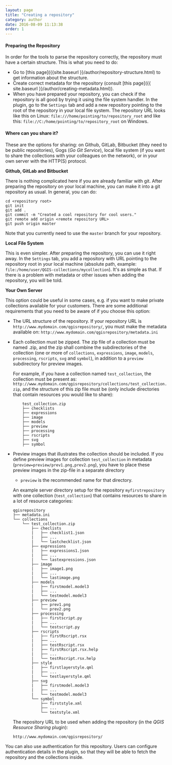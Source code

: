 ```yaml
---
layout: page
title: "Creating a repository"
category: author
date: 2016-08-09 11:13:38
order: 1
---
```

#### Preparing the Repository
In order for the tools to parse the repository correctly, the repository
must have a certain structure. This is what you need to do:
  
  * Go to [this page]({{site.baseurl }}/author/repository-structure.html)
    to get information about the structure.
  * Create correct metadata for the repository (consult
    [this page]({{ site.baseurl }}/author/creating-metadata.html)).
  * When you have prepared your repository, you can check if the repository
    is all good by trying it using the file system handler.
    In the plugin, go to the ```Settings``` tab and add a new repository
    pointing to the root of the repository in your local file system.
    The repository URL looks like this on Linux:
    ```file:///home/pointing/to/repository_root``` and like this:
    ```file://C:/home/pointing/to/repository_root``` on Windows.

#### Where can you  share it?
These are the options for sharing: on Github, GitLab, Bitbucket (they need to be
public repositories), Gogs (*Go Git Service*), local file system (if you want to share the
collections with your colleagues on the network), or in your own server
with the HTTP(S) protocol.

**Github, GitLab and Bitbucket**

There is nothing complicated here if you are already familiar with git.
After preparing the repository on your local machine, you can make it
into a git repository as usual. In general, you can do:

```
cd <repository root>
git init
git add .
git commit -m "Created a cool repository for cool users."
git remote add origin <remote repository URL>
git push origin master
```

Note that you currently need to use the ```master``` branch
for your repository.


**Local File System**

This is even simpler. After preparing the repository, you can use 
it right away. In the ```Settings``` tab, you add a repository with URL 
pointing to the repository root in your local machine (absolute path,
example: `file:/home/user/QGIS-collections/mycollection`).
It's as simple as that.
If there is a problem with metadata or other issues when adding the 
repository, you will be told.


**Your Own Server**

This option could be useful in some cases, e.g. if you want to make private 
collections available for your customers.
There are some additional requirements that you need to be aware of if you
choose this option:

  * The URL structure of the repository. If your repository URL 
    is ```http://www.mydomain.com/qgisrepository/```, you must make the 
    metadata available on:
    ```http://www.mydomain.com/qgisrepository/metadata.ini```
  * Each collection must be zipped.
    The zip file of a collection  must be named
    <name of collection>.zip, and the zip shall combine the
    subdirectories of the collection (one or more of
    `collections`, `expressions`, `image`, `models`, `processing`,
    `rscripts`, `svg` and `symbol`), in addition to a `preview`
    subdirectory for preview images.

    For example, if you have a collection named ```test_collection```,
    the collection must be present as:
    ```http://www.mydomain.com/qgisrepository/collections/test_collection.zip```,
    and the structure of this zip file must be (only include
    directories that contain resources you would like to share):

            test_collection.zip
            ├── checklists
            ├── expressions
            ├── image
            ├── models
            ├── preview
            ├── processing
            ├── rscripts
            ├── svg
            ├── symbol
    
  
  * Preview images that illustrates the collection should be included.
    If you define preview images for collection ```test_collection```
    in metadata (```preview=preview/prev1.png,prev2.png```), you have
    to place these preview images in the zip-file in a separate
    directory 
    - `preview` is the recommended name for that directory.
    
    An example server directory setup for the repository
    `myfirstrepository` with one collection (`test_collection`)
    that contains resources to share in a lot of resource categories:

        qgisrepository
        ├── metadata.ini
        └── collections
            └── test_collection.zip
                ├── checlists
                |   ├── checklist1.json
                |   ├── ...
                |   └── lastchecklist.json
                ├── expressions
                |   ├── expressions1.json
                |   ├── ...
                |   └── lastexpressions.json
                ├── image
                |   ├── image1.png
                |   ├── ...
                |   └── lastimage.png
                ├── models
                |   ├── firstmodel.model3
                |   ├── ...
                |   └── testmodel.model3
                ├── preview
                |   ├── prev1.png
                |   └── prev2.png
                ├── processing
                |   ├── firstscript.py
                |   ├── ...
                |   └── testscript.py
                ├── rscripts
                |   ├── firstRscript.rsx
                |   ├── ...
                |   ├── testRscript.rsx
                |   ├── firstRscript.rsx.help
                |   ├── ...
                |   └── testRscript.rsx.help
                ├── style
                |   ├── firstlayerstyle.qml
                |   ├── ...
                |   └── testlayerstyle.qml
                ├── svg
                |   ├── firstmodel.model3
                |   ├── ...
                |   └── testmodel.model3
                └── symbol
                    ├── firststyle.xml
                    ├── ...
                    └── teststyle.xml

    The repository URL to be used when adding the repository (in the
    *QGIS Resource Sharing* plugin):
    
        http://www.mydomain.com/qgisrepository/

You can also use authentication for this repository.
Users can configure authentication details in the plugin, so that they
will be able to fetch the repository and the collections inside.
